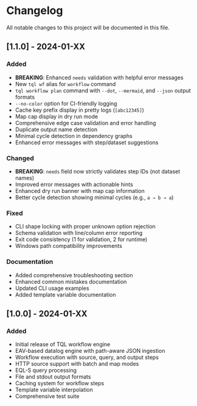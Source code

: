 # Changelog

All notable changes to this project will be documented in this file.

## [1.1.0] - 2024-01-XX

### Added

- **BREAKING**: Enhanced `needs` validation with helpful error messages
- New `tql wf` alias for `workflow` command
- `tql workflow plan` command with `--dot`, `--mermaid`, and `--json` output formats
- `--no-color` option for CI-friendly logging
- Cache key prefix display in pretty logs (`[abc12345]`)
- Map cap display in dry run mode
- Comprehensive edge case validation and error handling
- Duplicate output name detection
- Minimal cycle detection in dependency graphs
- Enhanced error messages with step/dataset suggestions

### Changed

- **BREAKING**: `needs` field now strictly validates step IDs (not dataset names)
- Improved error messages with actionable hints
- Enhanced dry run banner with map cap information
- Better cycle detection showing minimal cycles (e.g., `a → b → a`)

### Fixed

- CLI shape locking with proper unknown option rejection
- Schema validation with line/column error reporting
- Exit code consistency (1 for validation, 2 for runtime)
- Windows path compatibility improvements

### Documentation

- Added comprehensive troubleshooting section
- Enhanced common mistakes documentation
- Updated CLI usage examples
- Added template variable documentation

## [1.0.0] - 2024-01-XX

### Added

- Initial release of TQL workflow engine
- EAV-based datalog engine with path-aware JSON ingestion
- Workflow execution with source, query, and output steps
- HTTP source support with batch and map modes
- EQL-S query processing
- File and stdout output formats
- Caching system for workflow steps
- Template variable interpolation
- Comprehensive test suite
